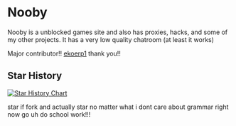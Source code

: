 <h1>Nooby</h1>
<p>Nooby is a unblocked games site and also has proxies, hacks, and some of my other projects. It has a very low quality chatroom (at least it works)</p>

Major contributor!!
<a href="https://github.com/ekoerp1" target="_blank" >ekoerp1</a>
thank you!!
## Star History

[![Star History Chart](https://api.star-history.com/svg?repos=bcrhbrhcdb/Nooby&type=Date)](https://star-history.com/#bcrhbrhcdb/Nooby&Date)

star if fork and actually star no matter what i dont care about grammar right now go uh do school work!!!
